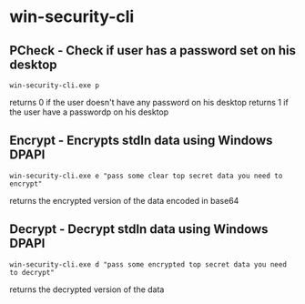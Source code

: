 # win-security-cli

## PCheck - Check if user has a password set on his  desktop
```
win-security-cli.exe p
```
returns 0 if the user doesn't have any password on his desktop
returns 1 if the user have a passwordp on his desktop

## Encrypt - Encrypts stdIn data using Windows DPAPI
```
win-security-cli.exe e "pass some clear top secret data you need to encrypt"
```

returns the encrypted version of the data encoded in base64

## Decrypt - Decrypt stdIn data using Windows DPAPI
```
win-security-cli.exe d "pass some encrypted top secret data you need to decrypt"
```

returns the decrypted version of the data
